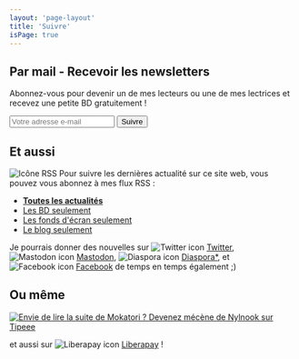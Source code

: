 ```yaml
---
layout: 'page-layout'
title: 'Suivre'
isPage: true
---
```


## Par mail - Recevoir les newsletters

Abonnez-vous pour devenir un de mes lecteurs ou une de mes lectrices et recevez une petite BD gratuitement !

<section class="light-block" id="follow-bar">
  <form action="https://gumroad.com/follow_from_embed_form" method="post">
    <input name="seller_id" value="3361448496300" type="hidden">
    <input name="email" placeholder="Votre adresse e-mail" type="email">
    <button type="submit">Suivre</button>
  </form>
</section>

## Et aussi

![Icône RSS](/website-img/icon-follow.svg)
Pour suivre les dernières actualité sur ce site web, vous pouvez vous abonnez à mes flux RSS :
- **[Toutes les actualités](../../fr-rss.xml)**
- [Les BD seulement](../../comics-fr-rss.xml)
- [Les fonds d'écran seulement](../../wallpaper-fr-rss.xml)
- [Le blog seulement](../../blog-fr-rss.xml)


Je pourrais donner des nouvelles sur ![Twitter icon](/website-img/icon-twitter.svg) [Twitter](https://twitter.com/nylnook), ![Mastodon icon](/website-img/icon-mastodon.svg) [Mastodon](https://framapiaf.org/@nylnook), ![Diaspora icon](/website-img/icon-diaspora.svg) [Diaspora*](https://framasphere.org/u/nylnook), et ![Facebook icon](/website-img/icon-facebook.svg) [Facebook](https://www.facebook.com//nylnook) de temps en temps également ;)

## Ou même

[![Envie de lire la suite de Mokatori ? Devenez mécène de Nylnook sur Tipeee](/website-img/support/devenez-mecene-de-nylnook-sur-tipeee.jpg)](https://www.tipeee.com/nylnook)

et aussi sur ![Liberapay icon](/website-img/icon-liberapay.svg) [Liberapay](https://fr.liberapay.com/nylnook/) !
